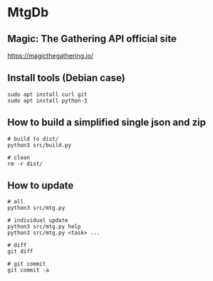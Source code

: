 # MtgDb

## Magic: The Gathering API official site
https://magicthegathering.io/

## Install tools (Debian case)
```
sudo apt install curl git
sudo apt install python-3
```

## How to build a simplified single json and zip
```
# build to dist/
python3 src/build.py

# clean
rm -r dist/
```

## How to update
```
# all
python3 src/mtg.py

# individual update
python3 src/mtg.py help
python3 src/mtg.py <task> ...

# diff
git diff

# git commit
git commit -a
```
